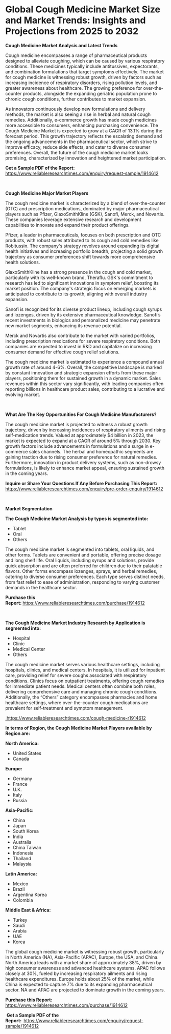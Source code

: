 <p><h1>Global Cough Medicine Market Size and Market Trends: Insights and Projections from 2025 to 2032</h1></p><p><strong>Cough Medicine Market Analysis and Latest Trends</strong></p>
<p><p>Cough medicine encompasses a range of pharmaceutical products designed to alleviate coughing, which can be caused by various respiratory conditions. These medicines typically include antitussives, expectorants, and combination formulations that target symptoms effectively. The market for cough medicine is witnessing robust growth, driven by factors such as increasing incidence of respiratory disorders, rising pollution levels, and greater awareness about healthcare. The growing preference for over-the-counter products, alongside the expanding geriatric population prone to chronic cough conditions, further contributes to market expansion.</p><p>As innovators continuously develop new formulations and delivery methods, the market is also seeing a rise in herbal and natural cough remedies. Additionally, e-commerce growth has made cough medicines more accessible to consumers, enhancing purchasing convenience. The Cough Medicine Market is expected to grow at a CAGR of 13.1% during the forecast period. This growth trajectory reflects the escalating demand and the ongoing advancements in the pharmaceutical sector, which strive to improve efficacy, reduce side effects, and cater to diverse consumer preferences. Overall, the future of the cough medicine market looks promising, characterized by innovation and heightened market participation.</p></p>
<p><strong>Get a Sample PDF of the Report:&nbsp;</strong> <a href="https://www.reliableresearchtimes.com/enquiry/request-sample/1914612?utm_campaign=3638&utm_medium=2&utm_source=Github&utm_content=ia&utm_term=19042025&utm_id=cough-medicine">https://www.reliableresearchtimes.com/enquiry/request-sample/1914612</a></p>
<p>&nbsp;</p>
<p><strong>Cough Medicine Major Market Players</strong></p>
<p><p>The cough medicine market is characterized by a blend of over-the-counter (OTC) and prescription medications, dominated by major pharmaceutical players such as Pfizer, GlaxoSmithKline (GSK), Sanofi, Merck, and Novartis. These companies leverage extensive research and development capabilities to innovate and expand their product offerings.</p><p>Pfizer, a leader in pharmaceuticals, focuses on both prescription and OTC products, with robust sales attributed to its cough and cold remedies like Robitussin. The company's strategy revolves around expanding its digital health initiatives and increasing portfolio breadth, projecting a solid growth trajectory as consumer preferences shift towards more comprehensive health solutions.</p><p>GlaxoSmithKline has a strong presence in the cough and cold market, particularly with its well-known brand, Theraflu. GSK's commitment to research has led to significant innovations in symptom relief, boosting its market position. The company's strategic focus on emerging markets is anticipated to contribute to its growth, aligning with overall industry expansion.</p><p>Sanofi is recognized for its diverse product lineup, including cough syrups and lozenges, driven by its extensive pharmaceutical knowledge. Sanofi’s recent investments in biologics and personalized medicine may penetrate new market segments, enhancing its revenue potential.</p><p>Merck and Novartis also contribute to the market with varied portfolios, including prescription medications for severe respiratory conditions. Both companies are expected to invest in R&D and capitalize on increasing consumer demand for effective cough relief solutions.</p><p>The cough medicine market is estimated to experience a compound annual growth rate of around 4-6%. Overall, the competitive landscape is marked by constant innovation and strategic expansion efforts from these major players, positioning them for sustained growth in a dynamic market. Sales revenues within this sector vary significantly, with leading companies often reporting billions in healthcare product sales, contributing to a lucrative and evolving market.</p></p>
<p>&nbsp;</p>
<p><strong>What Are The Key Opportunities For Cough Medicine Manufacturers?</strong></p>
<p><p>The cough medicine market is projected to witness a robust growth trajectory, driven by increasing incidences of respiratory ailments and rising self-medication trends. Valued at approximately $4 billion in 2023, the market is expected to expand at a CAGR of around 5% through 2030. Key growth factors include advancements in formulations and a surge in e-commerce sales channels. The herbal and homeopathic segments are gaining traction due to rising consumer preference for natural remedies. Furthermore, innovation in product delivery systems, such as non-drowsy formulations, is likely to enhance market appeal, ensuring sustained growth in the coming years.</p></p>
<p><strong>Inquire or Share Your Questions If Any Before Purchasing This Report:</strong> <a href="https://www.reliableresearchtimes.com/enquiry/pre-order-enquiry/1914612?utm_campaign=3638&utm_medium=2&utm_source=Github&utm_content=ia&utm_term=19042025&utm_id=cough-medicine">https://www.reliableresearchtimes.com/enquiry/pre-order-enquiry/1914612</a></p>
<p>&nbsp;</p>
<p><strong>Market Segmentation</strong></p>
<p><strong>The Cough Medicine Market Analysis by types is segmented into:</strong></p>
<p><ul><li>Tablet</li><li>Oral</li><li>Others</li></ul></p>
<p><p>The cough medicine market is segmented into tablets, oral liquids, and other forms. Tablets are convenient and portable, offering precise dosage and long shelf life. Oral liquids, including syrups and solutions, provide quick absorption and are often preferred for children due to their palatable flavors. Other forms encompass lozenges, sprays, and herbal remedies, catering to diverse consumer preferences. Each type serves distinct needs, from fast relief to ease of administration, responding to varying customer demands in the healthcare sector.</p></p>
<p><strong>Purchase this Report:&nbsp;</strong><a href="https://www.reliableresearchtimes.com/purchase/1914612?utm_campaign=3638&utm_medium=2&utm_source=Github&utm_content=ia&utm_term=19042025&utm_id=cough-medicine">https://www.reliableresearchtimes.com/purchase/1914612</a></p>
<p>&nbsp;</p>
<p><strong>The Cough Medicine Market Industry Research by Application is segmented into:</strong></p>
<p><ul><li>Hospital</li><li>Clinic</li><li>Medical Center</li><li>Others</li></ul></p>
<p><p>The cough medicine market serves various healthcare settings, including hospitals, clinics, and medical centers. In hospitals, it is utilized for inpatient care, providing relief for severe coughs associated with respiratory conditions. Clinics focus on outpatient treatments, offering cough remedies for immediate patient needs. Medical centers often combine both roles, delivering comprehensive care and managing chronic cough conditions. Additionally, the “Others” category encompasses pharmacies and home healthcare settings, where over-the-counter cough medications are prevalent for self-treatment and symptom management.</p></p>
<p><a href="https://www.reliableresearchtimes.com/cough-medicine-r1914612?utm_campaign=3638&utm_medium=2&utm_source=Github&utm_content=ia&utm_term=19042025&utm_id=cough-medicine">&nbsp;https://www.reliableresearchtimes.com/cough-medicine-r1914612</a></p>
<p><strong>In terms of Region, the Cough Medicine Market Players available by Region are:</strong></p>
<p>
    <p> <strong> North America: </strong>
        <ul>
            <li>United States</li>
            <li>Canada</li>
        </ul>
        </p> 
    <p> <strong> Europe: </strong>
        <ul>
            <li>Germany</li>
            <li>France</li>
            <li>U.K.</li>
            <li>Italy</li>
            <li>Russia</li>
        </ul>
        </p> 
    <p> <strong> Asia-Pacific: </strong>
        <ul>
            <li>China</li>
            <li>Japan</li>
            <li>South Korea</li>
            <li>India</li>
            <li>Australia</li>
            <li>China Taiwan</li>
            <li>Indonesia</li>
            <li>Thailand</li>
            <li>Malaysia</li>
        </ul>
        </p> 
    <p> <strong> Latin America: </strong>
        <ul>
            <li>Mexico</li>
            <li>Brazil</li>
            <li>Argentina Korea</li>
            <li>Colombia</li>
        </ul>
        </p> 
    <p> <strong> Middle East & Africa: </strong>
        <ul>
            <li>Turkey</li>
            <li>Saudi</li>
            <li>Arabia</li>
            <li>UAE</li>
            <li>Korea</li>
        </ul>
    </p>
    </p>
<p><p>The global cough medicine market is witnessing robust growth, particularly in North America (NA), Asia-Pacific (APAC), Europe, the USA, and China. North America leads with a market share of approximately 38%, driven by high consumer awareness and advanced healthcare systems. APAC follows closely at 30%, fueled by increasing respiratory ailments and rising healthcare expenditures. Europe holds about 25% of the market, while China is expected to capture 7% due to its expanding pharmaceutical sector. NA and APAC are projected to dominate growth in the coming years.</p></p>
<p><strong>Purchase this Report: </strong><a href="https://www.reliableresearchtimes.com/purchase/1914612?utm_campaign=3638&utm_medium=2&utm_source=Github&utm_content=ia&utm_term=19042025&utm_id=cough-medicine">https://www.reliableresearchtimes.com/purchase/1914612</a></p>
<p>&nbsp;<strong>Get a Sample PDF of the Report:&nbsp;&nbsp;</strong><a href="https://www.reliableresearchtimes.com/enquiry/request-sample/1914612?utm_campaign=3638&utm_medium=2&utm_source=Github&utm_content=ia&utm_term=19042025&utm_id=cough-medicine">https://www.reliableresearchtimes.com/enquiry/request-sample/1914612</a></p>
<p><strong></strong></p>
<p><p></p><p></p><p></p></p>